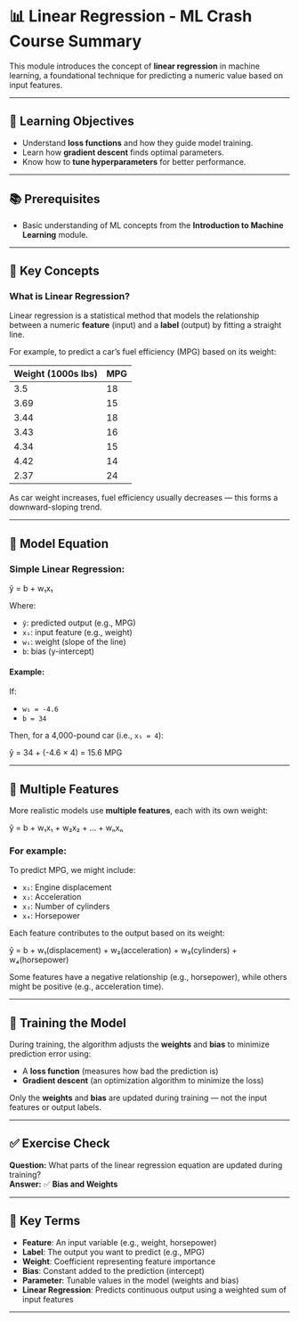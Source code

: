 # 📊 Linear Regression - ML Crash Course Summary

This module introduces the concept of **linear regression** in machine learning, a foundational technique for predicting a numeric value based on input features.

---

## 🎯 Learning Objectives

- Understand **loss functions** and how they guide model training.
- Learn how **gradient descent** finds optimal parameters.
- Know how to **tune hyperparameters** for better performance.

---

## 📚 Prerequisites

- Basic understanding of ML concepts from the **Introduction to Machine Learning** module.

---

## 🧠 Key Concepts

### What is Linear Regression?

Linear regression is a statistical method that models the relationship between a numeric **feature** (input) and a **label** (output) by fitting a straight line.

For example, to predict a car’s fuel efficiency (MPG) based on its weight:

| Weight (1000s lbs) | MPG |
|--------------------|-----|
| 3.5                | 18  |
| 3.69               | 15  |
| 3.44               | 18  |
| 3.43               | 16  |
| 4.34               | 15  |
| 4.42               | 14  |
| 2.37               | 24  |

As car weight increases, fuel efficiency usually decreases — this forms a downward-sloping trend.

---

## 📐 Model Equation

### Simple Linear Regression:

ŷ = b + w₁x₁

Where:
- `ŷ`: predicted output (e.g., MPG)
- `x₁`: input feature (e.g., weight)
- `w₁`: weight (slope of the line)
- `b`: bias (y-intercept)

#### Example:
If:
- `w₁ = -4.6`
- `b = 34`

Then, for a 4,000-pound car (i.e., `x₁ = 4`):

ŷ = 34 + (-4.6 × 4) = 15.6 MPG

---

## 🧩 Multiple Features

More realistic models use **multiple features**, each with its own weight:

ŷ = b + w₁x₁ + w₂x₂ + ... + wₙxₙ

### For example:
To predict MPG, we might include:
- `x₁`: Engine displacement
- `x₂`: Acceleration
- `x₃`: Number of cylinders
- `x₄`: Horsepower

Each feature contributes to the output based on its weight:

ŷ = b + w₁(displacement) + w₂(acceleration) + w₃(cylinders) + w₄(horsepower)

Some features have a negative relationship (e.g., horsepower), while others might be positive (e.g., acceleration time).

---

## 🔁 Training the Model

During training, the algorithm adjusts the **weights** and **bias** to minimize prediction error using:

- A **loss function** (measures how bad the prediction is)
- **Gradient descent** (an optimization algorithm to minimize the loss)

Only the **weights** and **bias** are updated during training — not the input features or output labels.

---

## ✅ Exercise Check

**Question:** What parts of the linear regression equation are updated during training?  
**Answer:** ✅ **Bias and Weights**

---

## 🧾 Key Terms

- **Feature**: An input variable (e.g., weight, horsepower)
- **Label**: The output you want to predict (e.g., MPG)
- **Weight**: Coefficient representing feature importance
- **Bias**: Constant added to the prediction (intercept)
- **Parameter**: Tunable values in the model (weights and bias)
- **Linear Regression**: Predicts continuous output using a weighted sum of input features

---
